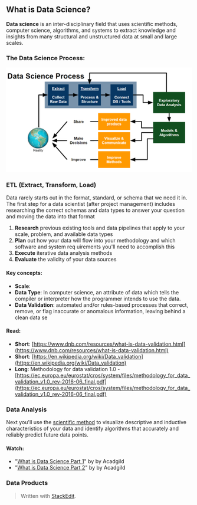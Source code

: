 

## What is Data Science?
**Data science** is an inter-disciplinary field that uses scientific methods, computer science, algorithms, and systems to extract knowledge and insights from many structural and unstructured data at small and large scales. 

### The Data Science Process:
![Figure 1: ETL --> Data Analysis --> Data Products](res_bin/media/data_science_process.png)


### ETL (Extract, Transform, Load)
Data rarely starts out in the format, standard, or schema that we need it in.  The first step for a data scientist (after project management) includes researching the correct schemas and data types to answer your question and moving the data into that format

 1.  **Research** previous existing tools and data pipelines that apply to your scale, problem, and available data types
 2.  **Plan** out how your data will flow into your methodology and which software and system req uirements you'll need to accomplish this
 3.  **Execute** iterative data analysis methods
 4.  **Evaluate** the validity of your data sources
 
#### Key concepts: 
 - **Scale**: 
 - **Data Type**: In computer science, an attribute of data which tells the compiler or interpreter how the programmer intends to use the data. 
 -  **Data Validation**:  automated and/or rules-based processes that correct, remove, or flag inaccurate or anomalous information, leaving behind a clean data se

#### Read:
* **Short**: [https://www.dnb.com/resources/what-is-data-validation.html](https://www.dnb.com/resources/what-is-data-validation.html)
* **Short**: [https://en.wikipedia.org/wiki/Data_validation](https://en.wikipedia.org/wiki/Data_validation)
* **Long**: Methodology for data validation 1.0 - [https://ec.europa.eu/eurostat/cros/system/files/methodology_for_data_validation_v1.0_rev-2016-06_final.pdf](https://ec.europa.eu/eurostat/cros/system/files/methodology_for_data_validation_v1.0_rev-2016-06_final.pdf)


### Data Analysis
Next you'll use the [scientific method](https://en.wikipedia.org/wiki/Scientific_method) to visualize descriptive and inductive characteristics of your data and identify algorithms that accurately and reliably predict future data points.  

#### Watch:
* "[What is Data Science Part 1](https://www.youtube.com/watch?v=c27EwKNIanQ)" by by Acadgild 
* "[What is Data Science Part 2](https://www.youtube.com/watch?v=y4ZLfS-Dt9g)" by by Acadgild 

###  Data Products

> Written with [StackEdit](https://stackedit.io/).
<!--stackedit_data:
eyJoaXN0b3J5IjpbMjgyMTI3NzkzLC0xMDM2OTMzMjU2LDY3MT
UxMzA5NSw4MDMwOTY5NzksODQ5ODY2ODU5XX0=
-->